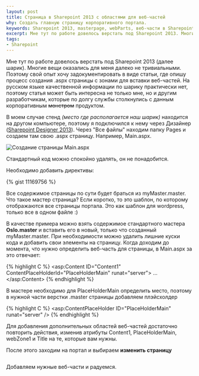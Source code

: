 ```yaml
---
layout: post
title: Страница в Sharepoint 2013 c областями для веб-частей
why: Создать главную страницу корпоративного портала.
keywords: Sharepoint 2013, masterpage, webParts, веб-части в Sharepoint 2013
excerpt: Мне тут по работе довелось верстать под Sharepoint 2013. Многие вещи оказались для меня далеко не тривиальными. Поэтому свой опыт хочу задокументировать в виде статьи, где опишу процесс создания aspx страницы с зонами для вставки веб-частей. 
tags:
- Sharepoint
---
```


Мне тут по работе довелось верстать под Sharepoint 2013 (далее шарик). Многие вещи оказались для меня далеко не тривиальными. Поэтому свой опыт хочу задокументировать в виде статьи, где опишу процесс создания <span class="file">.aspx</span>
страницы с зонами для вставки веб-частей. На русском языке качественной информации по шарику практически нет, поэтому статья может быть интересна не только мне, но и другим разработчикам, которые по долгу службы столкнулись с данным корпоративным <s>монстром</s> продуктом.

В моем случае стенд *(место где располагается наш шарик)* находится на другом компьютере, поэтому я подключился к нему через Дизайнер ([Sharepoint Designer 2013](http://www.microsoft.com/ru-ru/download/details.aspx)). Через "Все файлы" находим папку Pages и создаем там свою <span class="file">.aspx</span> страницу. Например, Main.aspx.

<img class="original" src="{{ site.url }}/upload/article/2014/04/22/mainaspx.png" alt="Создание страницы Main.aspx" title="Создание страницы Main.aspx">

Стандартный код можно спокойно удалять, он не понадобится.

Необходимо добавить директивы:

{% gist 11169756 %}

Все содержимое страницы по сути будет браться из myMaster.master. Что такое мастер страница? Если коротко, то это шаблон, по которому отображаются все страницы портала. Это как шаблон для wordpress, только все в одном файле :)

В качестве примера можно взять содержимое стандартного мастера **Oslo.master** и вставить его в новый, только что созданный myMaster.master. При необходимости можно удалить лишние куски кода и добавить свои элементы на страницу.
Когда доходим до момента, что нужно определить веб-часть для страницы, в Main.aspx за это отвечает:

{% highlight C %}
<asp:Content ID="Content1" ContentPlaceHolderId="PlaceHolderMain" runat="server">
 	...
</asp:Content>
{% endhighlight %}

В мастере необходимо для PlaceHolderMain определить место, поэтому в нужной части верстки <span class="file">.master</span> страницы добавляем плэйсхолдер

{% highlight C %}
<asp:ContentPlaceHolder ID="PlaceHolderMain" runat="server" />
{% endhighlight %}

Для добавления дополнительных областей веб-частей достаточно повторить действия, изменив атрибуты Content1, PlaceHolderMain, webZone1 и Title на те, которые вам нужны.

После этого заходим на портал и выбираем **изменить страницу**

<img class="original" src="{{ site.url}}/upload/article/2014/04/22/edit-page.png" alt="" title="">

Добавляем нужные веб-части и радуемся.

